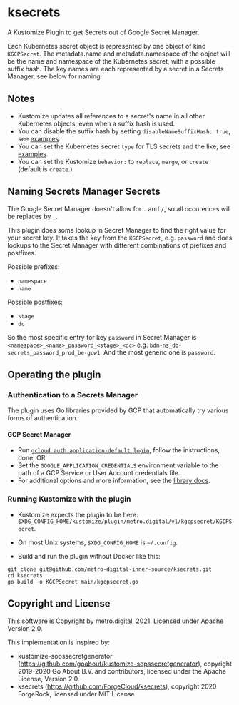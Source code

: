 # ksecrets

A Kustomize Plugin to get Secrets out of Google Secret Manager.

Each Kubernetes secret object is represented by one object of kind `KGCPSecret`.
The metadata.name and metadata.namespace of the object will be the name and namespace of
the Kubernetes secret, with a possible suffix hash. The key names are each represented by
a secret in a Secrets Manager, see below for naming.

## Notes

* Kustomize updates all references to a secret's name in all other Kubernetes objects, even when a suffix hash is used.
* You can disable the suffix hash by setting `disableNameSuffixHash: true`, see [examples](example).
* You can set the Kubernetes secret `type` for TLS secrets and the like, see [examples](example).
* You can set the Kustomize `behavior:` to `replace`, `merge`, or `create` (default is `create`.)

## Naming Secrets Manager Secrets

The Google Secret Manager doesn't allow for `.` and `/`, so all occurences will be replaces by `_`.

This plugin does some lookup in Secret Manager to find the right value for your secret key. It takes the key from the `KGCPSecret`, e.g. `password` and does lookups to the Secret Manager with different combinations of prefixes and postfixes.

Possible prefixes:

* `namespace`
* `name`

Possible postfixes:

* `stage`
* `dc`

So the most specific entry for key `password` in Secret Manager is `<namespace>_<name>_password_<stage>_<dc>` e.g. `bdm-ns_db-secrets_password_prod_be-gcw1`.
And the most generic one is `password`.

## Operating the plugin

### Authentication to a Secrets Manager
The plugin uses Go libraries provided by GCP that automatically try various forms of authentication.

#### GCP Secret Manager
* Run [`gcloud auth application-default login`](https://cloud.google.com/sdk/gcloud/reference/auth/application-default/), follow the instructions, done, OR
* Set the `GOOGLE_APPLICATION_CREDENTIALS` environment variable to the path of a GCP Service or User Account credentials file.
* For additional options and more information, see the [library docs](https://pkg.go.dev/cloud.google.com/go@v0.53.0?tab=doc).

### Running Kustomize with the plugin

* Kustomize expects the plugin to be here: `$XDG_CONFIG_HOME/kustomize/plugin/metro.digital/v1/kgcpsecret/KGCPSecret`.
* On most Unix systems, `$XDG_CONFIG_HOME` is `~/.config`.

* Build and run the plugin without Docker like this:

```shell
git clone git@github.com/metro-digital-inner-source/ksecrets.git
cd ksecrets
go build -o KGCPSecret main/kgcpsecret.go
```

## Copyright and License

This software is Copyright by metro.digital, 2021. Licensed under Apache Version 2.0.

This implementation is inspired by:

* kustomize-sopssecretgenerator (https://github.com/goabout/kustomize-sopssecretgenerator), copyright 2019-2020 Go About B.V. and contributors, licensed under the Apache License, Version 2.0.
* ksecrets (https://github.com/ForgeCloud/ksecrets), copyright 2020 ForgeRock, licensed under MIT License
